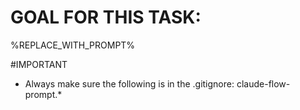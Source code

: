 # GOAL FOR THIS TASK:

%REPLACE_WITH_PROMPT%

#IMPORTANT
- Always make sure the following is in the .gitignore: claude-flow-prompt.*
